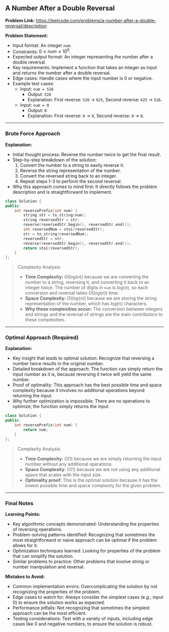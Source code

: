 ## A Number After a Double Reversal
**Problem Link:** https://leetcode.com/problems/a-number-after-a-double-reversal/description

**Problem Statement:**
- Input format: An integer `num`.
- Constraints: $0 \leq num \leq 10^6$.
- Expected output format: An integer representing the number after a double reversal.
- Key requirements: Implement a function that takes an integer as input and returns the number after a double reversal.
- Edge cases: Handle cases where the input number is 0 or negative.
- Example test cases:
  - Input: `num = 526`
    - Output: `526`
    - Explanation: First reverse: `526` -> `625`, Second reverse: `625` -> `526`.
  - Input: `num = 0`
    - Output: `0`
    - Explanation: First reverse: `0` -> `0`, Second reverse: `0` -> `0`.

---

### Brute Force Approach

**Explanation:**
- Initial thought process: Reverse the number twice to get the final result.
- Step-by-step breakdown of the solution:
  1. Convert the number to a string to easily reverse it.
  2. Reverse the string representation of the number.
  3. Convert the reversed string back to an integer.
  4. Repeat steps 1-3 to perform the second reversal.
- Why this approach comes to mind first: It directly follows the problem description and is straightforward to implement.

```cpp
class Solution {
public:
    int reversePrefix(int num) {
        string str = to_string(num);
        string reversedStr = str;
        reverse(reversedStr.begin(), reversedStr.end());
        int reversedNum = stoi(reversedStr);
        str = to_string(reversedNum);
        reversedStr = str;
        reverse(reversedStr.begin(), reversedStr.end());
        return stoi(reversedStr);
    }
};
```

> Complexity Analysis:
> - **Time Complexity:** $O(log(n))$ because we are converting the number to a string, reversing it, and converting it back to an integer twice. The number of digits in `num` is $log(n)$, so each conversion and reversal takes $O(log(n))$ time.
> - **Space Complexity:** $O(log(n))$ because we are storing the string representation of the number, which has $log(n)$ characters.
> - **Why these complexities occur:** The conversion between integers and strings and the reversal of strings are the main contributors to these complexities.

---

### Optimal Approach (Required)

**Explanation:**
- Key insight that leads to optimal solution: Recognize that reversing a number twice results in the original number.
- Detailed breakdown of the approach: The function can simply return the input number as it is, because reversing it twice will yield the same number.
- Proof of optimality: This approach has the best possible time and space complexity because it involves no additional operations beyond returning the input.
- Why further optimization is impossible: There are no operations to optimize; the function simply returns the input.

```cpp
class Solution {
public:
    int reversePrefix(int num) {
        return num;
    }
};
```

> Complexity Analysis:
> - **Time Complexity:** $O(1)$ because we are simply returning the input number without any additional operations.
> - **Space Complexity:** $O(1)$ because we are not using any additional space that scales with the input size.
> - **Optimality proof:** This is the optimal solution because it has the lowest possible time and space complexity for the given problem.

---

### Final Notes

**Learning Points:**
- Key algorithmic concepts demonstrated: Understanding the properties of reversing operations.
- Problem-solving patterns identified: Recognizing that sometimes the most straightforward or naive approach can be optimal if the problem allows for it.
- Optimization techniques learned: Looking for properties of the problem that can simplify the solution.
- Similar problems to practice: Other problems that involve string or number manipulation and reversal.

**Mistakes to Avoid:**
- Common implementation errors: Overcomplicating the solution by not recognizing the properties of the problem.
- Edge cases to watch for: Always consider the simplest cases (e.g., input 0) to ensure the solution works as expected.
- Performance pitfalls: Not recognizing that sometimes the simplest approach can be the most efficient.
- Testing considerations: Test with a variety of inputs, including edge cases like 0 and negative numbers, to ensure the solution is robust.